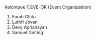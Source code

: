 Kelompok 7_EVE-OR (Event Organizatiton)
1. Farah Ghita
2. Luthfi Jovan
3. Devy Apriansyah
4. Samuel Ginting
